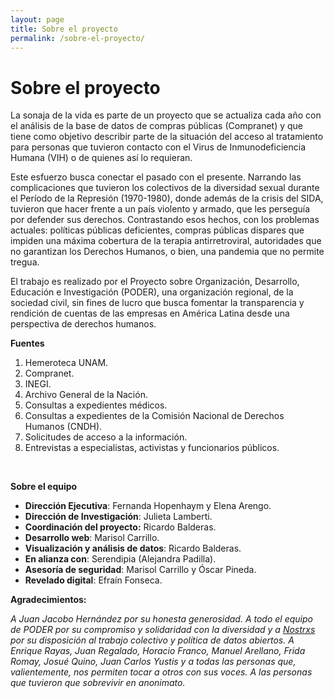 ```yaml
---
layout: page
title: Sobre el proyecto
permalink: /sobre-el-proyecto/
---
```


# Sobre el proyecto

La sonaja de la vida es parte de un proyecto que se actualiza cada año con el análisis de la base de datos de compras públicas (Compranet) y que tiene como objetivo describir parte de la situación del acceso al tratamiento para personas que tuvieron contacto con el Virus de Inmunodeficiencia Humana (VIH) o de quienes así lo requieran. 

Este esfuerzo busca conectar el pasado con el presente. Narrando las complicaciones que tuvieron los colectivos de la diversidad sexual durante el Período de la Represión (1970-1980), donde además de la crisis del SIDA, tuvieron que hacer frente a un país violento y armado, que les perseguía por defender sus derechos. Contrastando esos hechos, con los problemas actuales: políticas públicas deficientes, compras públicas dispares que impiden una máxima cobertura de la terapia antirretroviral, autoridades que no garantizan los Derechos Humanos, o bien, una pandemia que no permite tregua. 

El trabajo es realizado por el Proyecto sobre Organización, Desarrollo, Educación e Investigación (PODER), una organización regional, de la sociedad civil, sin fines de lucro que busca fomentar la transparencia y rendición de cuentas de las empresas en América Latina desde una perspectiva de derechos humanos.

<div class="box-text">
  <b>Fuentes</b>
  <ol>
    <li>Hemeroteca UNAM.</li>
    <li>Compranet.</li>
    <li>INEGI.</li>
    <li>Archivo General de la Nación.</li>
    <li>Consultas a expedientes médicos.</li>
    <li>Consultas a expedientes de la Comisión Nacional de Derechos Humanos (CNDH).</li>
    <li>Solicitudes de acceso a la información.</li>
    <li>Entrevistas a especialistas, activistas y funcionarios públicos.</li>
  </ol>
</div>
<br>

**Sobre el equipo**

- **Dirección Ejecutiva**: Fernanda Hopenhaym y Elena Arengo.
- **Dirección de Investigación**: Julieta Lamberti.
- **Coordinación del proyecto:** Ricardo Balderas.
- **Desarrollo web**: Marisol Carrillo.
- **Visualización y análisis de datos**: Ricardo Balderas.
- **En alianza con**: Serendipia (Alejandra Padilla).
- **Asesoría de seguridad**: Marisol Carrillo y Óscar Pineda.
- **Revelado digital**: Efraín Fonseca.



**Agradecimientos:**

_A Juan Jacobo Hernández por su honesta generosidad. A todo el equipo de PODER por su compromiso y solidaridad con la diversidad y a [Nostrxs](https://www.nosotrxs.org/) por su disposición al trabajo colectivo y política de datos abiertos. A Enrique Rayas, Juan Regalado, Horacio Franco, Manuel Arellano, Frida Romay, Josué Quino, Juan Carlos Yustis y a todas las personas que, valientemente, nos permiten tocar a otros con sus voces. A las personas que tuvieron que sobrevivir en anonimato._

